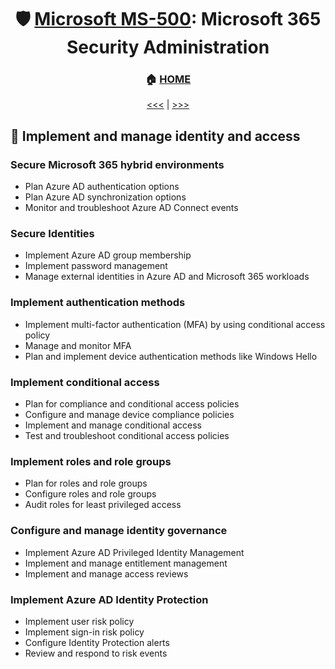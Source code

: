 <div align="center">

# 🛡️ [Microsoft MS-500](ms-500-index.md): Microsoft 365 Security Administration
### 🏠 [HOME](README.md)

[<<<](ms-500-part4.md) | [>>>](ms-500-part2.md)
      
</div>

## 🧑‍ Implement and manage identity and access

### Secure Microsoft 365 hybrid environments
- Plan Azure AD authentication options
- Plan Azure AD synchronization options
- Monitor and troubleshoot Azure AD Connect events
### Secure Identities
- Implement Azure AD group membership
- Implement password management
- Manage external identities in Azure AD and Microsoft 365 workloads
### Implement authentication methods
- Implement multi-factor authentication (MFA) by using conditional access policy
- Manage and monitor MFA
- Plan and implement device authentication methods like Windows Hello
### Implement conditional access
- Plan for compliance and conditional access policies
- Configure and manage device compliance policies
- Implement and manage conditional access
- Test and troubleshoot conditional access policies
### Implement roles and role groups
- Plan for roles and role groups
- Configure roles and role groups
- Audit roles for least privileged access
### Configure and manage identity governance
- Implement Azure AD Privileged Identity Management
- Implement and manage entitlement management
- Implement and manage access reviews
### Implement Azure AD Identity Protection
- Implement user risk policy
- Implement sign-in risk policy
- Configure Identity Protection alerts
- Review and respond to risk events
